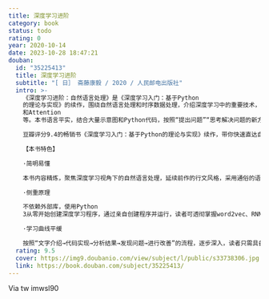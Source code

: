 ```yaml
---
title: 深度学习进阶
category: book
status: todo
rating: 0
year: 2020-10-14
date: 2023-10-28 18:47:21
douban:
  id: "35225413"
  title: 深度学习进阶
  subtitle: "[ 日］ 斋藤康毅 / 2020 / 人民邮电出版社"
  intro: >-
    《深度学习进阶：自然语言处理》是《深度学习入门：基于Python
    的理论与实现》的续作，围绕自然语言处理和时序数据处理，介绍深度学习中的重要技术，包括word2vec、RNN、LSTM、GRU、seq2seq
    和Attention
    等。本书语言平实，结合大量示意图和Python代码，按照“提出问题”“思考解决问题的新方法”“加以改善”的流程，基于深度学习解决自然语言处理相关的各种问题，使读者在此过程中更深入地理解深度学习中的重要技术。

    豆瓣评分9.4的畅销书《深度学习入门：基于Python的理论与实现》续作，带你快速直达自然语言处理领域！

    【本书特色】

    ·简明易懂

    本书内容精炼，聚焦深度学习视角下的自然语言处理，延续前作的行文风格，采用通俗的语言和大量直观的示意图详细讲解，帮助读者加深对深度学习技术的理解，轻松入门自然语言处理。

    ·侧重原理

    不依赖外部库，使用Python
    3从零开始创建深度学习程序，通过亲自创建程序并运行，读者可透彻掌握word2vec、RNN、LSTM、GRU、seq2seq和Attention等技术背后的运行原理。

    ·学习曲线平缓

    按照“文字介绍→代码实现→分析结果→发现问题→进行改善”的流程，逐步深入，读者只需具备基础的神经网络和Python知识，即可轻松读懂。
  rating: 9.5
  cover: https://img9.doubanio.com/view/subject/l/public/s33738306.jpg
  link: https://book.douban.com/subject/35225413/
---
```


Via tw imwsl90 